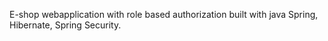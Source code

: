 E-shop webapplication with role based authorization built with java Spring, Hibernate, Spring Security. 
